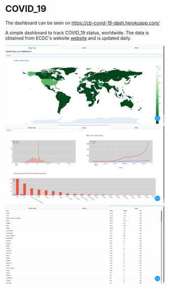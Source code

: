 # COVID_19

The dashboard can be seen on https://cb-covid-19-dash.herokuapp.com/

A simple dashboard to track COVID_19 status, worldwide. The data is obtained from ECDC's website [website](https://www.ecdc.europa.eu/en/novel-coronavirus-china) and is updated daily.

![pg1](https://github.com/Chinmay4400/COVID_19/blob/master/images/Screenshot_20200323_173421.png)
![pg2](https://github.com/Chinmay4400/COVID_19/blob/master/images/Screenshot_20200323_173502.png)
![pg3](https://github.com/Chinmay4400/COVID_19/blob/master/images/Screenshot_20200323_173516.png)


